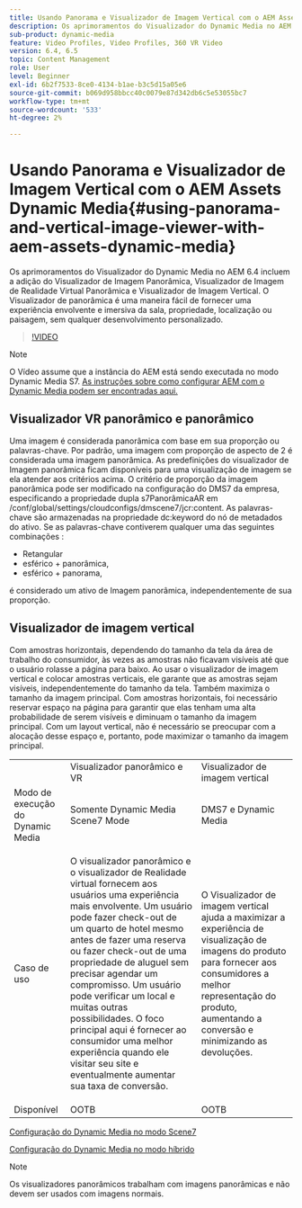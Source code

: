 ```yaml
---
title: Usando Panorama e Visualizador de Imagem Vertical com o AEM Assets Dynamic Media
description: Os aprimoramentos do Visualizador do Dynamic Media no AEM 6.4 incluem a adição do Visualizador de Imagem Panorâmica, Visualizador de Imagem de Realidade Virtual Panorâmica e Visualizador de Imagem Vertical. O Visualizador de panorâmica é uma maneira fácil de fornecer uma experiência envolvente e imersiva da sala, propriedade, localização ou paisagem, sem qualquer desenvolvimento personalizado.
sub-product: dynamic-media
feature: Video Profiles, Video Profiles, 360 VR Video
version: 6.4, 6.5
topic: Content Management
role: User
level: Beginner
exl-id: 6b2f7533-8ce0-4134-b1ae-b3c5d15a05e6
source-git-commit: b069d958bbcc40c0079e87d342db6c5e53055bc7
workflow-type: tm+mt
source-wordcount: '533'
ht-degree: 2%

---
```


# Usando Panorama e Visualizador de Imagem Vertical com o AEM Assets Dynamic Media{#using-panorama-and-vertical-image-viewer-with-aem-assets-dynamic-media}

Os aprimoramentos do Visualizador do Dynamic Media no AEM 6.4 incluem a adição do Visualizador de Imagem Panorâmica, Visualizador de Imagem de Realidade Virtual Panorâmica e Visualizador de Imagem Vertical. O Visualizador de panorâmica é uma maneira fácil de fornecer uma experiência envolvente e imersiva da sala, propriedade, localização ou paisagem, sem qualquer desenvolvimento personalizado.

>[!VIDEO](https://video.tv.adobe.com/v/24156/?quality=9&learn=on)

>[!NOTE]
>
>O Vídeo assume que a instância do AEM está sendo executada no modo Dynamic Media S7. [As instruções sobre como configurar AEM com o Dynamic Media podem ser encontradas aqui.](https://helpx.adobe.com/br/experience-manager/6-3/assets/using/config-dynamic-fp-14410.html)

## Visualizador VR panorâmico e panorâmico

Uma imagem é considerada panorâmica com base em sua proporção ou palavras-chave. Por padrão, uma imagem com proporção de aspecto de 2 é considerada uma imagem panorâmica. As predefinições do visualizador de Imagem panorâmica ficam disponíveis para uma visualização de imagem se ela atender aos critérios acima. O critério de proporção da imagem panorâmica pode ser modificado na configuração do DMS7 da empresa, especificando a propriedade dupla s7PanorâmicaAR em /conf/global/settings/cloudconfigs/dmscene7/jcr:content. As palavras-chave são armazenadas na propriedade dc:keyword do nó de metadados do ativo. Se as palavras-chave contiverem qualquer uma das seguintes combinações :

* Retangular
* esférico + panorâmica,
* esférico + panorama,

é considerado um ativo de Imagem panorâmica, independentemente de sua proporção.

## Visualizador de imagem vertical

Com amostras horizontais, dependendo do tamanho da tela da área de trabalho do consumidor, às vezes as amostras não ficavam visíveis até que o usuário rolasse a página para baixo. Ao usar o visualizador de imagem vertical e colocar amostras verticais, ele garante que as amostras sejam visíveis, independentemente do tamanho da tela. Também maximiza o tamanho da imagem principal. Com amostras horizontais, foi necessário reservar espaço na página para garantir que elas tenham uma alta probabilidade de serem visíveis e diminuam o tamanho da imagem principal. Com um layout vertical, não é necessário se preocupar com a alocação desse espaço e, portanto, pode maximizar o tamanho da imagem principal.

<table> 
 <tbody>
  <tr>
   <td> </td>
   <td>Visualizador panorâmico e VR</td>
   <td>Visualizador de imagem vertical</td>
  </tr>
  <tr>
   <td>Modo de execução do Dynamic Media</td>
   <td>Somente Dynamic Media Scene7 Mode</td>
   <td>DMS7 e Dynamic Media</td>
  </tr>
  <tr>
   <td>Caso de uso </td>
   <td><p>O visualizador panorâmico e o visualizador de Realidade virtual fornecem aos usuários uma experiência mais envolvente. Um usuário pode fazer check-out de um quarto de hotel mesmo antes de fazer uma reserva ou fazer check-out de uma propriedade de aluguel sem precisar agendar um compromisso. Um usuário pode verificar um local e muitas outras possibilidades. O foco principal aqui é fornecer ao consumidor uma melhor experiência quando ele visitar seu site e eventualmente aumentar sua taxa de conversão.</p> <p> </p> </td> 
   <td><p>O Visualizador de imagem vertical ajuda a maximizar a experiência de visualização de imagens do produto para fornecer aos consumidores a melhor representação do produto, aumentando a conversão e minimizando as devoluções.</p> <p> </p> </td>
  </tr>
  <tr>
   <td>Disponível </td>
   <td>OOTB</td>
   <td>OOTB</td>
  </tr>
 </tbody>
</table>

[Configuração do Dynamic Media no modo Scene7](https://helpx.adobe.com/experience-manager/6-5/assets/using/config-dms7.html)

[Configuração do Dynamic Media no modo híbrido](https://helpx.adobe.com/experience-manager/6-5/assets/using/config-dynamic.html)

>[!NOTE]
>
>Os visualizadores panorâmicos trabalham com imagens panorâmicas e não devem ser usados com imagens normais.
